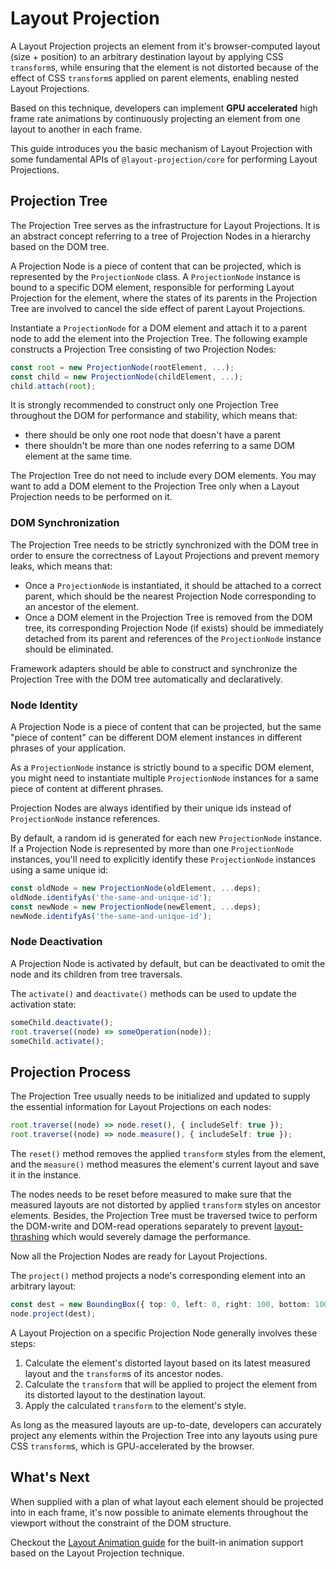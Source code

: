 # Layout Projection

A Layout Projection projects an element from it's browser-computed layout (size + position) to an arbitrary destination layout by applying CSS `transform`s, while ensuring that the element is not distorted because of the effect of CSS `transform`s applied on parent elements, enabling nested Layout Projections.

Based on this technique, developers can implement **GPU accelerated** high frame rate animations by continuously projecting an element from one layout to another in each frame.

This guide introduces you the basic mechanism of Layout Projection with some fundamental APIs of `@layout-projection/core` for performing Layout Projections.

## Projection Tree

The Projection Tree serves as the infrastructure for Layout Projections. It is an abstract concept referring to a tree of Projection Nodes in a hierarchy based on the DOM tree.

A Projection Node is a piece of content that can be projected, which is represented by the `ProjectionNode` class. A `ProjectionNode` instance is bound to a specific DOM element, responsible for performing Layout Projection for the element, where the states of its parents in the Projection Tree are involved to cancel the side effect of parent Layout Projections.

Instantiate a `ProjectionNode` for a DOM element and attach it to a parent node to add the element into the Projection Tree. The following example constructs a Projection Tree consisting of two Projection Nodes:

```ts
const root = new ProjectionNode(rootElement, ...);
const child = new ProjectionNode(childElement, ...);
child.attach(root);
```

It is strongly recommended to construct only one Projection Tree throughout the DOM for performance and stability, which means that:

- there should be only one root node that doesn't have a parent
- there shouldn't be more than one nodes referring to a same DOM element at the same time.

The Projection Tree do not need to include every DOM elements. You may want to add a DOM element to the Projection Tree only when a Layout Projection needs to be performed on it.

### DOM Synchronization

The Projection Tree needs to be strictly synchronized with the DOM tree in order to ensure the correctness of Layout Projections and prevent memory leaks, which means that:

- Once a `ProjectionNode` is instantiated, it should be attached to a correct parent, which should be the nearest Projection Node corresponding to an ancestor of the element.
- Once a DOM element in the Projection Tree is removed from the DOM tree, its corresponding Projection Node (if exists) should be immediately detached from its parent and references of the `ProjectionNode` instance should be eliminated.

Framework adapters should be able to construct and synchronize the Projection Tree with the DOM tree automatically and declaratively.

### Node Identity

A Projection Node is a piece of content that can be projected, but the same "piece of content" can be different DOM element instances in different phrases of your application.

As a `ProjectionNode` instance is strictly bound to a specific DOM element, you might need to instantiate multiple `ProjectionNode` instances for a same piece of content at different phrases.

Projection Nodes are always identified by their unique ids instead of `ProjectionNode` instance references.

By default, a random id is generated for each new `ProjectionNode` instance. If a Projection Node is represented by more than one `ProjectionNode` instances, you'll need to explicitly identify these `ProjectionNode` instances using a same unique id:

```ts
const oldNode = new ProjectionNode(oldElement, ...deps);
oldNode.identifyAs('the-same-and-unique-id');
const newNode = new ProjectionNode(newElement, ...deps);
newNode.identifyAs('the-same-and-unique-id');
```

### Node Deactivation

A Projection Node is activated by default, but can be deactivated to omit the node and its children from tree traversals.

The `activate()` and `deactivate()` methods can be used to update the activation state:

```ts
someChild.deactivate();
root.traverse((node) => someOperation(node));
someChild.activate();
```

## Projection Process

The Projection Tree usually needs to be initialized and updated to supply the essential information for Layout Projections on each nodes:

```ts
root.traverse((node) => node.reset(), { includeSelf: true });
root.traverse((node) => node.measure(), { includeSelf: true });
```

The `reset()` method removes the applied `transform` styles from the element, and the `measure()` method measures the element's current layout and save it in the instance.

The nodes needs to be reset before measured to make sure that the measured layouts are not distorted by applied `transform` styles on ancestor elements. Besides, the Projection Tree must be traversed twice to perform the DOM-write and DOM-read operations separately to prevent [layout-thrashing](https://web.dev/avoid-large-complex-layouts-and-layout-thrashing/) which would severely damage the performance.

Now all the Projection Nodes are ready for Layout Projections.

The `project()` method projects a node's corresponding element into an arbitrary layout:

```ts
const dest = new BoundingBox({ top: 0, left: 0, right: 100, bottom: 100 });
node.project(dest);
```

A Layout Projection on a specific Projection Node generally involves these steps:

1. Calculate the element's distorted layout based on its latest measured layout and the `transform`s of its ancestor nodes.
1. Calculate the `transform` that will be applied to project the element from its distorted layout to the destination layout.
1. Apply the calculated `transform` to the element's style.

As long as the measured layouts are up-to-date, developers can accurately project any elements within the Projection Tree into any layouts using pure CSS `transform`s, which is GPU-accelerated by the browser.

## What's Next

When supplied with a plan of what layout each element should be projected into in each frame, it's now possible to animate elements throughout the viewport without the constraint of the DOM structure.

Checkout the [Layout Animation guide](./layout-animation.md) for the built-in animation support based on the Layout Projection technique.
